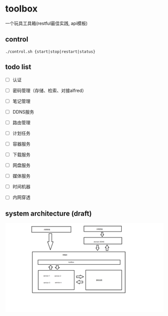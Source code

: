 # toolbox

一个玩具工具箱(restful最佳实践, api模板)

## control

```shell
./control.sh {start|stop|restart|status}
```


## todo list

- [ ] 认证
- [ ] 密码管理（存储、检索、对接alfred） 
- [ ] 笔记管理
- [ ] DDNS服务
- [ ] 路由管理
- [ ] 计划任务
- [ ] 容器服务
- [ ] 下载服务
- [ ] 网盘服务
- [ ] 媒体服务
- [ ] 时间机器
- [ ] 内网穿透


## system architecture (draft)

![系统架构](./draft.png)
